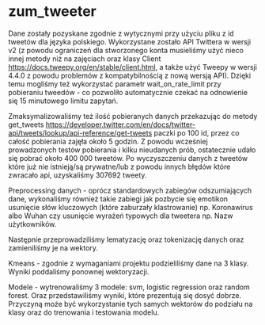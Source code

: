 # zum_tweeter

Dane zostały pozyskane zgodnie z wytycznymi przy użyciu pliku z id tweetów dla języka polskiego.
Wykorzystane zostało API Twittera w wersji v2 (z powodu ograniczeń dla stworzonego konta musieliśmy użyć nieco innej metody niż na zajęciach oraz klasy Client https://docs.tweepy.org/en/stable/client.html, a także użyć Tweepy w wersji 4.4.0 z powodu problemów z kompatybilnością z nową wersją API).
Dzięki temu mogliśmy też wykorzystać parametr wait_on_rate_limit przy pobieraniu tweedów - co pozwoliło automatycznie czekać na odnowienie się 15 minutowego limitu zapytań. 

Zmaksymalizowaliśmy też ilość pobieranych danych przekazując do metody get_tweets https://developer.twitter.com/en/docs/twitter-api/tweets/lookup/api-reference/get-tweets paczki po 100 id, przez co całość pobierania zajęła około 5 godzin. 
Z powodu wcześniej prowadzonych testów pobierania i kilku nieudanych prób, ostatecznie udało się pobrać około 400 000 tweetów. Po wyczyszczeniu danych z tweetów które już nie istnieją/są prywatne/lub z powodu innych błędów które zwracało api, uzyskaliśmy 307692 tweety. 

Preprocessing danych - oprócz standardowych zabiegów odszumiających dane, wykonaliśmy również takie zabiegi jak pozbycie się emotikon usunięcie słów kluczowych (które zaburzały klastrowanie) np. Koronawirus albo Wuhan czy usunięcie wyrażeń typowych dla tweetera np. Nazw użytkowników.

Następnie przeprowadziliśmy lematyzację oraz tokenizację danych oraz zamieniliśmy je na wektory.

Kmeans - zgodnie z wymaganiami projektu podzieliliśmy dane na 3 klasy. Wyniki poddaliśmy ponownej wektoryzacji.

Modele - wytrenowaliśmy 3 modele: svm, logistic regression oraz random forest. Oraz przedstawiliśmy wyniki, które prezentują się dosyć dobrze. Przyczyną może być wykorzystanie tych samych wektorów do podziału na klasy oraz do trenowania i testowania modelu.
